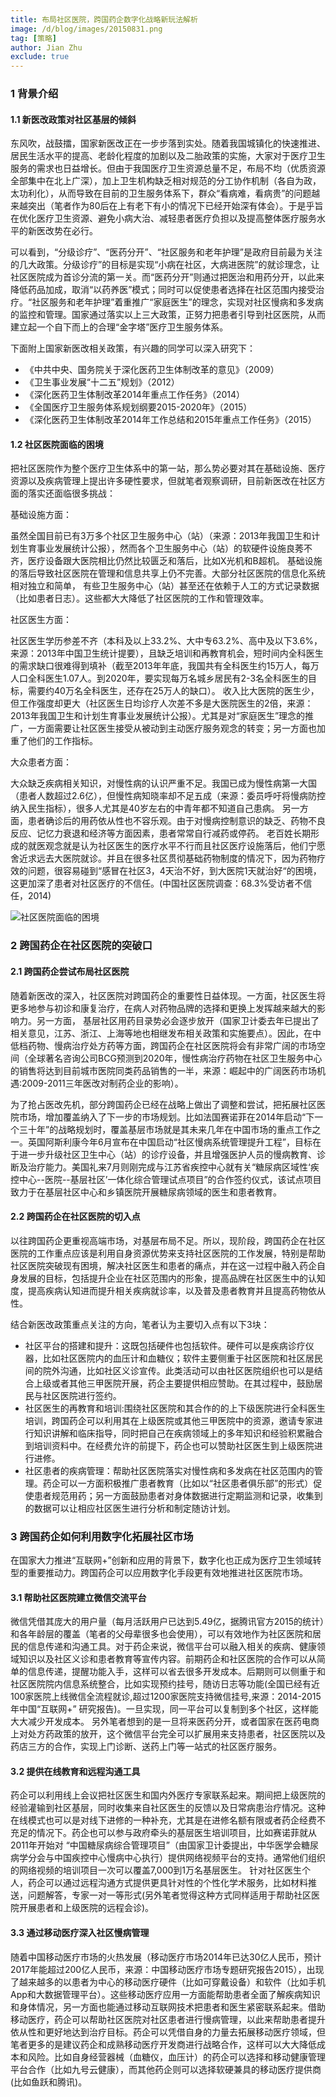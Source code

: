 ```yaml
---
title: 布局社区医院，跨国药企数字化战略新玩法解析
image: /d/blog/images/20150831.png
tag: [策略]
author: Jian Zhu
exclude: true
---
```


### 1 背景介绍

#### 1.1 新医改政策对社区基层的倾斜

东风吹，战鼓擂，国家新医改正在一步步落到实处。随着我国城镇化的快速推进、居民生活水平的提高、老龄化程度的加剧以及二胎政策的实施，大家对于医疗卫生服务的需求也日益增长。但由于我国医疗卫生资源总量不足，布局不均（优质资源全部集中在北上广深），加上卫生机构缺乏相对规范的分工协作机制（各自为政，太功利化），从而导致在目前的卫生服务体系下，群众“看病难，看病贵”的问题越来越突出（笔者作为80后在上有老下有小的情况下已经开始深有体会）。于是乎旨在优化医疗卫生资源、避免小病大治、减轻患者医疗负担以及提高整体医疗服务水平的新医改势在必行。

可以看到，“分级诊疗”、“医药分开”、“社区服务和老年护理”是政府目前最为关注的几大政策。分级诊疗”的目标是实现“小病在社区，大病进医院”的就诊理念，让社区医院成为首诊分流的第一关。而“医药分开”则通过把医治和用药分开，以此来降低药品加成，取消“以药养医”模式；同时可以促使患者选择在社区范围内接受治疗。“社区服务和老年护理”着重推广“家庭医生”的理念，实现对社区慢病和多发病的监控和管理。国家通过落实以上三大政策，正努力把患者引导到社区医院，从而建立起一个自下而上的合理“金字塔”医疗卫生服务体系。

下面附上国家新医改相关政策，有兴趣的同学可以深入研究下：

- 《中共中央、国务院关于深化医药卫生体制改革的意见》（2009）
- 《卫生事业发展“十二五”规划》（2012）
- 《深化医药卫生体制改革2014年重点工作任务》（2014）
- 《全国医疗卫生服务体系规划纲要2015-2020年》（2015）
- 《深化医药卫生体制改革2014年工作总结和2015年重点工作任务》（2015）

#### 1.2 社区医院面临的困境

把社区医院作为整个医疗卫生体系中的第一站，那么势必要对其在基础设施、医疗资源以及疾病管理上提出许多硬性要求，但就笔者观察调研，目前新医改在社区方面的落实还面临很多挑战：

基础设施方面：

虽然全国目前已有3万多个社区卫生服务中心（站）（来源：2013年我国卫生和计划生育事业发展统计公报），然而各个卫生服务中心（站）的软硬件设施良莠不齐，医疗设备跟大医院相比仍然比较匮乏和落后，比如X光机和B超机。
基础设施的落后导致社区医院在管理和信息共享上仍不完善。大部分社区医院的信息化系统相对独立和简单， 有些卫生服务中心（站）甚至还在依赖于人工的方式记录数据（比如患者日志）。这些都大大降低了社区医院的工作和管理效率。

社区医生方面：

社区医生学历参差不齐（本科及以上33.2%、大中专63.2%、高中及以下3.6%，来源：2013年中国卫生统计提要），且缺乏培训和再教育机会，短时间内全科医生的需求缺口很难得到填补（截至2013年年底，我国共有全科医生约15万人，每万人口全科医生1.07人。到2020年，要实现每万名城乡居民有2-3名全科医生的目标，需要约40万名全科医生，还存在25万人的缺口）。
收入比大医院的医生少，但工作强度却更大（社区医生日均诊疗人次差不多是大医院医生的2倍，来源：2013年我国卫生和计划生育事业发展统计公报）。尤其是对“家庭医生”理念的推广，一方面需要让社区医生接受从被动到主动医疗服务观念的转变；另一方面也加重了他们的工作指标。

大众患者方面：

大众缺乏疾病相关知识，对慢性病的认识严重不足。我国已成为慢性病第一大国（患者人数超过2.6亿），但慢性病知晓率却不足五成（来源：委员呼吁将慢病防控纳入民生指标），很多人尤其是40岁左右的中青年都不知道自己患病。 另一方面，患者确诊后的用药依从性也不容乐观。由于对慢病控制意识的缺乏、药物不良反应、记忆力衰退和经济等方面因素，患者常常自行减药或停药。
老百姓长期形成的就医观念就是认为社区医生的医疗水平不行而且社区医疗设施落后，他们宁愿舍近求远去大医院就诊。并且在很多社区贯彻基础药物制度的情况下，因为药物疗效的问题，很容易碰到“感冒在社区3，4天治不好，到大医院1天就治好“的困境，这更加深了患者对社区医疗的不信任。(中国社区医院调查：68.3%受访者不信任，2014)

![社区医院面临的困境](/d/blog/images/20150831_01.png)

### 2 跨国药企在社区医院的突破口     

#### 2.1 跨国药企尝试布局社区医院

随着新医改的深入，社区医院对跨国药企的重要性日益体现。一方面，社区医生将更多地参与初诊和康复治疗，在病人对药物品牌的选择和更换上发挥越来越大的影响力。另一方面， 基层社区用药目录势必会逐步放开（国家卫计委去年已提出了相关意见，江苏、浙江、上海等地也相继发布相关政策和实施要点）。因此，在中低档药物、慢病治疗处方药等方面，跨国药企在社区医院将会有非常广阔的市场空间（全球著名咨询公司BCG预测到2020年，慢性病治疗药物在社区卫生服务中心的销售将达到目前城市医院同类药品销售的一半，来源：崛起中的广阔医药市场机遇:2009-2011三年医改对制药企业的影响）。

为了抢占医改先机，部分跨国药企已经在战略上做出了调整和尝试，把拓展社区医院市场，增加覆盖纳入了下一步的市场规划。比如法国赛诺菲在2014年启动“下一个三十年”的战略规划时，覆盖基层市场就是其未来几年在中国市场的重点工作之一。英国阿斯利康今年6月宣布在中国启动“社区慢病系统管理提升工程”，目标在于进一步升级社区卫生中心（站）的诊疗设备，并且增强医护人员的慢病教育、诊断及治疗能力。美国礼来7月则刚完成与江苏省疾控中心就有关“糖尿病区域性‘疾控中心--医院--基层社区’一体化综合管理试点项目”的合作签约仪式，该试点项目致力于在基层社区中心和乡镇医院开展糖尿病领域的医生和患者教育。

#### 2.2 跨国药企在社区医院的切入点

以往跨国药企更重视高端市场，对基层布局不足。所以，现阶段，跨国药企在社区医院的工作重点应该是利用自身资源优势来支持社区医院的工作发展，特别是帮助社区医院突破现有困境，解决社区医生和患者的痛点，并在这一过程中融入药企自身发展的目标，包括提升企业在社区范围内的形象，提高品牌在社区医生中的认知度，提高疾病认知进而提升相关疾病就诊率，以及普及患者教育并且提高药物依从性。

结合新医改政策重点关注的方向，笔者认为主要切入点有以下3块：

- 社区平台的搭建和提升：这既包括硬件也包括软件。硬件可以是疾病诊疗仪器，比如社区医院内的血压计和血糖仪；软件主要侧重于社区医院和社区居民间的院外沟通，比如社区义诊宣传。此类活动可以由社区医院组织也可以是结合上级或者其他三甲医院开展，药企主要提供相应赞助。在其过程中，鼓励居民与社区医院进行签约。
- 社区医生的再教育和培训:围绕社区医院和其合作的的上下级医院进行全科医生培训，跨国药企可以利用其在上级医院或其他三甲医院中的资源，邀请专家进行知识讲解和临床指导，同时把自己在疾病领域上的多年知识和经验积累融合到培训资料中。在经费允许的前提下，药企也可以赞助社区医生到上级医院进行进修。
- 社区患者的疾病管理：帮助社区医院落实对慢性病和多发病在社区范围内的管理。药企可以一方面积极推广患者教育（比如以“社区患者俱乐部”的形式）促使患者规范用药；另一方面鼓励患者对身体数据进行定期监测和记录，收集到的数据可以让相应社区医生进行分析和制定随访计划。

### 3 跨国药企如何利用数字化拓展社区市场      

在国家大力推进“互联网+”创新和应用的背景下，数字化也正成为医疗卫生领域转型的重要推动力。跨国药企可以应用数字化手段更有效地推进社区医院市场。

#### 3.1 帮助社区医院建立微信交流平台

微信凭借其庞大的用户量（每月活跃用户已达到5.49亿，据腾讯官方2015的统计）和各年龄层的覆盖（笔者的父母辈很多也会使用），可以有效地作为社区医院和居民的信息传递和沟通工具。对于药企来说，微信平台可以融入相关的疾病、健康领域知识以及社区义诊和患者教育等宣传内容。前期药企和社区医院的合作可以从简单的信息传递，提醒功能入手，这样可以省去很多开发成本。后期则可以侧重于和社区医院院内信息系统整合，比如实现预约挂号，随访日志等功能(全国已经有近100家医院上线微信全流程就诊,超过1200家医院支持微信挂号,来源：2014-2015年中国“互联网+” 研究报告)。一旦实现，同一平台可以复制到多个社区，这样能大大减少开发成本。
另外笔者想到的是一旦将来医药分开，或者国家在医药电商上对处方药政策的放开，这个微信平台完全可以扩展用来支持患者，社区医院以及药店三方的合作，实现上门诊断、送药上门等一站式的社区医疗服务。

#### 3.2 提供在线教育和远程沟通工具

药企可以利用线上会议把社区医生和国内外医疗专家联系起来。期间把上级医院的经验灌输到社区基层，同时收集来自社区医生的反馈以及日常病患治疗情况。这种在线模式也可以是对线下进修的一种补充，尤其是在进修名额有限或者药企经费不充足的情况下。药企也可以参与政府牵头的基层医生培训项目，比如赛诺菲就从2011年开始对 “中国糖尿病综合管理项目”（由国家卫计委提出，中华医学会糖尿病学分会与中国疾控中心慢病中心执行）提供网络视频平台的支持。通常他们组织的网络视频的培训项目一次可以覆盖7,000到1万名基层医生。
针对社区医生个人，药企可以通过远程沟通方式提供更具针对性的个性化学术服务，比如材料推送，问题解答，专家一对一等形式(另外笔者觉得这种方式同样适用于帮助社区医院开展患者和上级医院的远程会诊)。

#### 3.3 通过移动医疗深入社区慢病管理

随着中国移动医疗市场的火热发展（移动医疗市场2014年已达30亿人民币，预计2017年能超过200亿人民币，来源：中国移动医疗市场专题研究报告2015），出现了越来越多的以患者为中心的移动医疗硬件（比如可穿戴设备）和软件（比如手机App和大数据管理平台）。这些移动医疗应用一方面能帮助患者全面了解疾病知识和身体情况，另一方面也能通过移动互联网技术把患者和医生紧密联系起来。借助移动医疗，药企可以帮助社区医院对社区患者进行慢病管理，以此来帮助患者提升依从性和更好地达到治疗目标。药企可以凭借自身的力量去拓展移动医疗领域，但笔者更多的是建议药企和成熟移动医疗开发商进行战略合作，这样可以大大降低成本和风险。比如自身经营器械（血糖仪，血压计）的药企可以选择和移动健康管理平台合作（比如九号云健康），而其他药企则可以选择软硬兼具的移动医疗提供商(比如鱼跃和腾讯)。